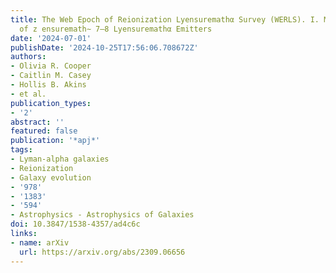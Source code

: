 ```yaml
---
title: The Web Epoch of Reionization Lyensuremathα Survey (WERLS). I. MOSFIRE Spectroscopy
  of z ensuremath∼ 7–8 Lyensuremathα Emitters
date: '2024-07-01'
publishDate: '2024-10-25T17:56:06.708672Z'
authors:
- Olivia R. Cooper
- Caitlin M. Casey
- Hollis B. Akins
- et al.
publication_types:
- '2'
abstract: ''
featured: false
publication: '*apj*'
tags:
- Lyman-alpha galaxies
- Reionization
- Galaxy evolution
- '978'
- '1383'
- '594'
- Astrophysics - Astrophysics of Galaxies
doi: 10.3847/1538-4357/ad4c6c
links:
- name: arXiv
  url: https://arxiv.org/abs/2309.06656
---
```

